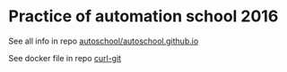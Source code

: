 # Practice of automation school 2016

See all info in repo [autoschool/autoschool.github.io](https://github.com/autoschool/autoschool.github.io)

See docker file in repo [curl-git](https://github.com/totallynotkate/curl-git)

